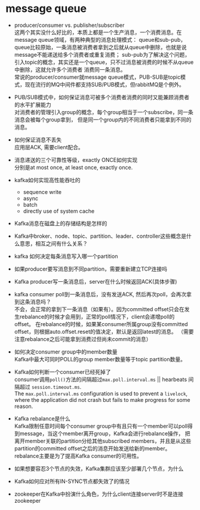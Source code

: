# message queue

- producer/consumer vs. publisher/subscriber  
这两个其实没什么好比的，本质上都是一个生产消息，一个消费消息。在message queue领域，有两种典型的消息处理模式：
queue和sub-pub，queue比较原始，一条消息被消费者拿到之后就从queue中删除，也就是说message不能递送给多个消费者或重复消费；
sub-pub为了解决这个问题，引入topic的概念，其实还是一个queue，只不过消息被消费的时候不从queue中删除，这就允许多个消费者
消费同一条消息。  
常说的producer/consumer就message queue模式，PUB-SUB是topic模式，现在流行的MQ中间件都支持SUB/PUB模式，但rabbitMQ是个例外。

- PUB/SUB模式中，如何保证消息可被多个消费者消费的同时又能兼顾消费者的水平扩展能力  
对消费者的管理引入group的概念，每个group相当于一个subscribe，同一条消息会被每个group拿到，
但是同一个group内的不同消费者只能拿到不同的消息。

- 如何保证消息不丢失  
应用层ACK, 需要client配合。

- 消息递送的三个可靠性等级，exactly ONCE如何实现  
分别是at most once, at least once, exactly once. 

- kafka如何实现高性能吞吐的  
    * sequence write
    * async
    * batch
    * directly use of system cache

- Kafka消息在磁盘上的存储结构是怎样的


- Kafka中broker、node、topic、partition、leader、controller这些概念是什么意思，相互之间有什么关系？


- kafka 如何决定每条消息写入哪一个partition


- 如果producer要写消息到不同partition，需要重新建立TCP连接吗  


- Kafka producer写一条消息后，server在什么时候返回ACK(具体步骤)  


- kafka consumer poll到一条消息后，没有发送ACK, 然后再次poll，会再次拿到这条消息吗？  
不会，会正常的拿到下一条消息（如果有）。因为committed offset只会在发生rebalance的时候才会用到，正常的poll情况下，client会递增poll的offset。
在rebalance的时候，如果某consumer所属group没有committed offset，则根据auto.offset.reset的值决定，默认是返回latest的消息。
（需要注意rebalance之后可能拿到消费过但尚未commit的消息）

- 如何决定consumer group中的member数量  
Kafka中最大可同时POLL的group member数量等于topic partition数量。

- Kafka如何判断一个consumer已经死掉了  
consumer调用`poll()`方法的间隔超过`max.poll.interval.ms` || hearbeats 间隔超过 `session.timeout.ms`.   
The `max.poll.interval.ms` configuration is used to prevent a `livelock`, where the application did not crash but fails to make progress for some reason.

- Kafka rebalance是什么  
Kafka限制任意时间每个consumer group中有且只有一个member可以poll得到message，当这个member离开group，Kafka会进行rebalance操作，
把离开member关联的partition分给其他subscribed members，并且是从这些partition的committed offset之后的消息开始发送给新的member。  
rebalance主要是为了提高Kafka consumer的可用性。


- 如果想要容忍3个节点的失效，Kafka集群应该至少部署几个节点，为什么


- Kafka如何应对所有IN-SYNC节点都失效了的情况


- zookeeper在Kafka中扮演什么角色，为什么client连接server时不是连接zookeeper  



